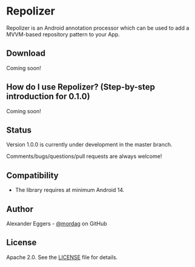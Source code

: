 Repolizer
=====
Repolizer is an Android annotation processor which can be used to add a MVVM-based repository pattern to your App.

Download
--------
Coming soon!

How do I use Repolizer? (Step-by-step introduction for 0.1.0)
-------------------
Coming soon!

Status
------
Version 1.0.0 is currently under development in the master branch.

Comments/bugs/questions/pull requests are always welcome!

Compatibility
-------------

 * The library requires at minimum Android 14.

Author
------
Alexander Eggers - [@mordag][2] on GitHub

License
-------
Apache 2.0. See the [LICENSE][1] file for details.


[1]: https://github.com/Mordag/repolizer/blob/master/LICENSE
[2]: https://github.com/Mordag
